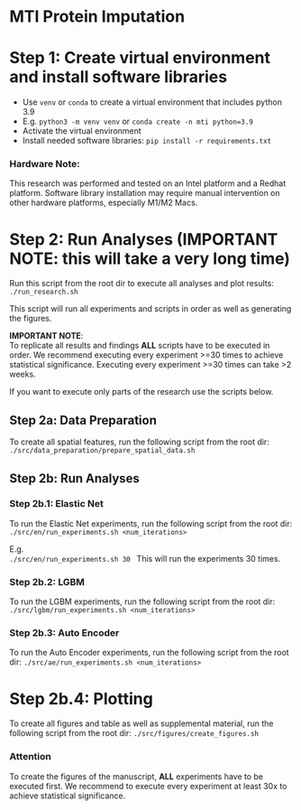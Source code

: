 # MTI Protein Imputation

# Step 1: Create virtual environment and install software libraries

- Use ```venv``` or ```conda``` to create a virtual environment that includes python 3.9 
- E.g. ```python3 -m venv venv``` or ```conda create -n mti python=3.9```
- Activate the virtual environment
- Install needed software libraries: ```pip install -r requirements.txt```

### Hardware Note:
This research was performed and tested on an Intel platform and a Redhat platform. Software library installation may require manual intervention on other hardware platforms, especially M1/M2 Macs.

# Step 2: Run Analyses (IMPORTANT NOTE: this will take a very long time)

Run this script from the root dir to execute all analyses and plot results:  
```./run_research.sh```

This script will run all experiments and scripts in order as well as generating the figures.  

**IMPORTANT NOTE**:  
To replicate all results and findings **ALL** scripts have to be executed in order.
We recommend executing every experiment >=30 times to achieve statistical significance. Executing every experiment >=30 times can take >2
weeks.

If you want to execute only parts of the research use the scripts below.

## Step 2a: Data Preparation

To create all spatial features, run the following script from the root dir:
```./src/data_preparation/prepare_spatial_data.sh```

## Step 2b: Run Analyses

### Step 2b.1: Elastic Net

To run the Elastic Net experiments, run the following script from the root dir:
```./src/en/run_experiments.sh <num_iterations>```

E.g.  
```./src/en/run_experiments.sh 30 ```
This will run the experiments 30 times.

### Step 2b.2: LGBM

To run the LGBM experiments, run the following script from the root dir:
```./src/lgbm/run_experiments.sh <num_iterations>```

### Step 2b.3: Auto Encoder

To run the Auto Encoder experiments, run the following script from the root dir:
```./src/ae/run_experiments.sh <num_iterations>```

# Step 2b.4: Plotting

To create all figures and table as well as supplemental material, run the following script from the root dir:
```./src/figures/create_figures.sh```

### Attention

To create the figures of the manuscript, **ALL** experiments have to be executed first.
We recommend to execute every experiment at least 30x to achieve statistical significance.





